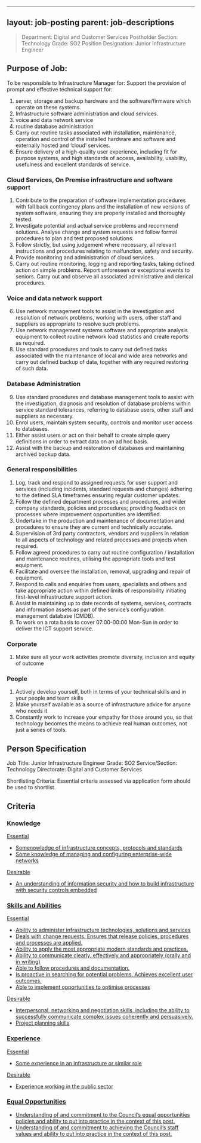 
---
layout: job-posting
parent: job-descriptions
---



>Department: Digital and Customer Services
>Postholder Section: Technology
>Grade: SO2
>Position Designation: Junior Infrastructure Engineer

## Purpose of Job:
To be responsible to Infrastructure Manager for:
Support the provision of prompt and effective technical support for:
1.  server, storage and backup hardware and the software/firmware which operate on these systems. 
2.  Infrastructure software administration and cloud services.    
3.  voice and data network service    
4.  routine database administration
5. Carry out routine tasks associated with installation, maintenance, operation and control of the installed hardware and software and externally hosted and ‘cloud’ services.    
6.  Ensure delivery of a high-quality user experience, including fit for purpose systems, and high standards of access, availability, usability, usefulness and excellent standards of service.

### Cloud Services, On Premise infrastructure and software support
1.  Contribute to the preparation of software implementation procedures with fall back contingency plans and the installation of new versions of system software, ensuring they are properly installed and thoroughly tested.    
2.  Investigate potential and actual service problems and recommend solutions. Analyse change and system requests and follow formal procedures to plan and test proposed solutions.    
3.  Follow strictly, but using judgement where necessary, all relevant instructions and procedures relating to malfunction, safety and security.    
4.  Provide monitoring and administration of cloud services.
5. Carry out routine monitoring, logging and reporting tasks, taking defined action on simple problems. Report unforeseen or exceptional events to seniors. Carry out and observe all associated administrative and clerical procedures.

### Voice and data network support
6.  Use network management tools to assist in the investigation and resolution of network problems, working with users, other staff and suppliers as appropriate to resolve such problems.    
7.  Use network management systems software and appropriate analysis equipment to collect routine network load statistics and create reports as required.
8. Use standard procedures and tools to carry out defined tasks associated with the maintenance of local and wide area networks and carry out defined backup of data, together with any required restoring of such data.

### Database Administration
9.  Use standard procedures and database management tools to assist with the investigation, diagnosis and resolution of database problems within service standard tolerances, referring to database users, other staff and suppliers as necessary.    
10.  Enrol users, maintain system security, controls and monitor user access to databases.    
11.  Either assist users or act on their behalf to create simple query definitions in order to extract data on an ad hoc basis.    
12.  Assist with the backup and restoration of databases and maintaining archived backup data.

### General responsibilities
1.  Log, track and respond to assigned requests for user support and services (including incidents, standard requests and changes) adhering to the defined SLA timeframes ensuring regular customer updates.    
2.  Follow the defined department processes and procedures, and wider company standards, policies and procedures; providing feedback on processes where improvement opportunities are identified.    
3.  Undertake in the production and maintenance of documentation and procedures to ensure they are current and technically accurate.    
4.  Supervision of 3rd party contractors, vendors and suppliers in relation to all aspects of technology and related processes and projects when required.    
5.  Follow agreed procedures to carry out routine configuration / installation and maintenance routines, utilising the appropriate tools and test equipment.    
6.  Facilitate and oversee the installation, removal, upgrading and repair of equipment.    
7.  Respond to calls and enquiries from users, specialists and others and take appropriate action within defined limits of responsibility initiating first-level infrastructure support action.    
8.  Assist in maintaining up to date records of systems, services, contracts and information assets as part of the service’s configuration management database (CMDB).    
9.  To work on a rota basis to cover 07:00-00:00 Mon-Sun in order to deliver the ICT support service.

### Corporate
1.  Make sure all your work activities promote diversity, inclusion and equity of outcome

### People

1.  Actively develop yourself, both in terms of your technical skills and in your people and team skills    
2.  Make yourself available as a source of infrastructure advice for anyone who needs it    
3.  Constantly work to increase your empathy for those around you, so that technology becomes the means to achieve real human outcomes, not just a series of tools. 

## Person Specification
Job Title: Junior Infrastructure Engineer
Grade: SO2
Service/Section: Technology
Directorate: Digital and Customer Services

Shortlisting Criteria: Essential criteria assessed via application form should be used to shortlist.

## Criteria
### Knowledge
<u>Essential
-   Somenowledge of infrastructure concepts, protocols and standards    
-   Some knowledge of managing and configuring enterprise-wide networks

<u>Desirable
-   An understanding of information security and how to build infrastructure with security controls embedded
    
### Skills and Abilities
<u>Essential
-   Ability to administer infrastructure technologies, solutions and services    
-   Deals with change requests. Ensures that release policies, procedures and processes are applied.    
-   Ability to apply the most appropriate modern standards and practices.    
-   Ability to communicate clearly, effectively and appropriately (orally and in writing)
-   Able to follow procedures and documentation.    
-   Is proactive in searching for potential problems. Achieves excellent user outcomes.    
-   Able to implement opportunities to optimise processes

<u>Desirable
-   Interpersonal, networking and negotiation skills, including the ability to successfully communicate complex issues coherently and persuasively.    
-   Project planning skills
    
### Experience
<u>Essential
-   Some experience in an infrastructure or similar role

<u>Desirable
-   Experience working in the public sector
    
### Equal Opportunities
-   Understanding of and commitment to the Council’s equal opportunities policies and ability to put into practice in the context of this post.
-   Understanding of and commitment to achieving the Council’s staff values and ability to put into practice in the context of this post.
